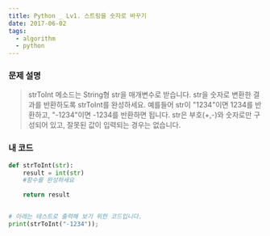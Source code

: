 ```yaml
---
title: Python _ Lv1. 스트링을 숫자로 바꾸기
date: 2017-06-02
tags:
  - algorithm
  - python
---
```


### 문제 설명

> strToInt 메소드는 String형 str을 매개변수로 받습니다.
str을 숫자로 변환한 결과를 반환하도록 strToInt를 완성하세요.
예를들어 str이 "1234"이면 1234를 반환하고, "-1234"이면 -1234를 반환하면 됩니다.
str은 부호(+,-)와 숫자로만 구성되어 있고, 잘못된 값이 입력되는 경우는 없습니다.

### 내 코드

```python
def strToInt(str):
    result = int(str)
    #함수를 완성하세요

    return result


# 아래는 테스트로 출력해 보기 위한 코드입니다.
print(strToInt("-1234"));
```
